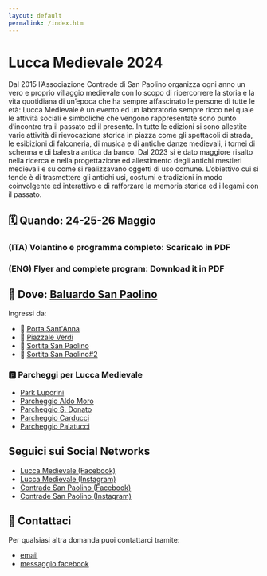 ```yaml
---
layout: default
permalink: /index.htm
---
```

# Lucca Medievale 2024

Dal 2015 l’Associazione Contrade di San Paolino organizza ogni anno un vero e proprio villaggio medievale con lo scopo di ripercorrere la storia e la vita quotidiana di un’epoca che ha sempre affascinato le persone di tutte le età: Lucca Medievale è un evento ed un laboratorio sempre ricco nel quale le attività sociali e simboliche che vengono rappresentate sono punto d’incontro tra il passato ed il presente. In tutte le edizioni si sono allestite varie attività di rievocazione storica in piazza come gli spettacoli di strada, le esibizioni di falconeria, di musica e di antiche danze medievali, i tornei di scherma e di balestra antica da banco. Dal 2023 si è dato maggiore risalto nella ricerca e nella progettazione ed allestimento degli antichi mestieri medievali e su come si realizzavano oggetti di uso comune. L’obiettivo cui si tende è di trasmettere gli antichi usi, costumi e tradizioni in modo coinvolgente ed interattivo e di rafforzare la memoria storica ed i legami con il passato.

## 🗓 Quando: **24-25-26 Maggio**

### (ITA) Volantino e programma completo: Scaricalo in PDF

### (ENG) Flyer and complete program: Download it in PDF

## 🧭️ Dove: [**Baluardo San Paolino**](https://maps.app.goo.gl/UVu3qwxAdJ3uoZr37)

Ingressi da:

* 🚗 [Porta Sant'Anna](https://maps.app.goo.gl/gMECkDkyvaU3p2Uv6)
* 🚗 [Piazzale Verdi](https://maps.app.goo.gl/cKN4k8NMrshd3NKW8)
* 🚶 [Sortita San Paolino](https://maps.app.goo.gl/NXDXDiir4wZLbpdz9)
* 🚶 [Sortita San Paolino#2](https://maps.app.goo.gl/Tf6WBoBmj7a7bJ6J8)

### 🅿️ Parcheggi per Lucca Medievale

* [Park Luporini](https://maps.app.goo.gl/Y3PmDFMk6yme4NFt6)
* [Parcheggio Aldo Moro](https://maps.app.goo.gl/ENJntkJHrtV33wbN9)
* [Parcheggio S. Donato](https://maps.app.goo.gl/XUan5BYvM5qEhL6B8)
* [Parcheggio Carducci](https://maps.app.goo.gl/KokdSqArV8RPE1oD7)
* [Parcheggio Palatucci](https://maps.app.goo.gl/CFDzdLJZJJLVRXVB6)

## Seguici sui Social Networks

* [Lucca Medievale (Facebook)](https://www.facebook.com/luccamedievale/)
* [Lucca Medievale (Instagram)](https://www.instagram.com/luccamedievale/)
* [Contrade San Paolino (Facebook)](https://www.facebook.com/consanpaolino)
* [Contrade San Paolino (Instagram)](https://www.instagram.com/consanpaolino/)

## 📯 Contattaci

Per qualsiasi altra domanda puoi contattarci tramite:

* [email](mailto:luccamedievale@consanpaolino.org)
* [messaggio facebook](https://www.facebook.com/luccamedievale/)
